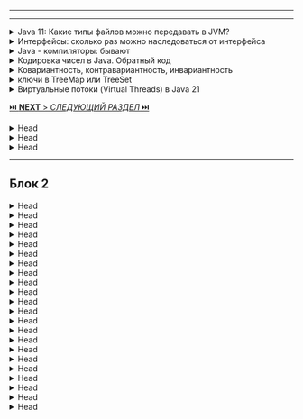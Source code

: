 
---


---

<details>
        <summary>Java 11: Какие типы файлов можно передавать в JVM? </summary>

**Java Virtual Machine** (JVM) обрабатывает следующие типы файлов:

1. `.class`: Скомпилированные байт-код файлы, которые JVM непосредственно исполняет.

2. `.jar`: Архивы, содержащие `.class` файлы и ресурсы, 
используемые для упаковки и распространения Java-приложений.

3. `.java`: Начиная с `Java 11`, JVM может напрямую выполнять `.java` файлы 
без предварительной компиляции с помощью javac.

Пример:
```cmd
java HelloWorld.java
```
---
</details>



<details>
        <summary>Интерфейсы: сколько раз можно наследоваться от интерфейса</summary>

**Формально** в `Java` можно **унаследоваться** от интерфейсов до **~65 535 раз**.   

Этот лимит обусловлен ограничением формата Java Class File, где максимальное количество интерфейсов, которые может реализовать класс, равно 65 535 (2^16 - 1).

**Однако, на практике...**   
❌ Это **никогда не используется**, так как:

1. JVM и компилятор начнут тормозить (слишком много интерфейсов).
2. Это невозможно поддерживать — такой код будет нечитаемым и неуправляемым.
3. Обычно используется 2-5 интерфейсов, редко больше.

💡 **Вывод**: Теоретически можно унаследоваться от до **65 535 интерфейсов**,   
но **на практике** используется **небольшое** количество. 🚀

```text
```
</details>



<details>
        <summary>Java - компиляторы: бывают</summary>

## Компиляторы Java
1️⃣ `javac` – стандартный компилятор JDK (_с 1996 года_), преобразует исходный код Java в байт-код для JVM.

2️⃣ **JIT-компилятор** (`Just-In-Time`) – встроен в JVM, динамически преобразует байт-код 
в машинный код во время выполнения, улучшая производительность.

3️⃣ **GraalVM** – продвинутая JVM (_с 2019 года_), поддерживает JIT- и AOT-компиляцию, 
позволяет создавать нативные образы Java-приложений (_быстрый запуск, низкое потребление ресурсов_).

### 🔹 Дополнительные компиляторы:

* **ECJ**  (`Eclipse Compiler for Java`) – компилятор Eclipse (с 2001 года), поддерживает инкрементальную компиляцию.   
* **GCJ** (`GNU Compiler for Java`) – компилятор из GCC, позволял транслировать Java в машинный код, но устарел.   
* `Jikes` – компилятор IBM (_1998–2000-е_), отличался высокой скоростью, но больше не развивается.   

🔹 **AOT** (`Ahead-of-Time`) – предварительная компиляция **байт-кода в машинный** код, 
ускоряет запуск и снижает нагрузку на _JVM_. Появилась в Java 9.

### Вывод:   
🔹 `javac` – основной компилятор.   
🔹 `JIT` – ускоряет выполнение в JVM.   
🔹 `GraalVM` – гибрид **JIT** + **AOT**.   
🔹 **AOT** снижает время старта, но требует предварительной компиляции.   
---
</details>



<details>
        <summary>Кодировка чисел в Java. Обратный код</summary>

В Java используются стандартные системы кодирования чисел:

1. **Прямой код** (_Sign-Magnitude_) – старший бит указывает знак (_0 – положительное, 1 – отрицательное_),
остальные биты представляют модуль числа. Не используется в Java.   

2. **Дополнительный код** (_Two's Complement_) – стандарт для представления целых чисел (byte, short, int, long). 
Отрицательные числа хранятся в виде дополнения до двух, что упрощает арифметические операции.   
```java 
int x = -5; // 1111...1011 (32 бита) 
```
3. **Обратный код** (_One’s Complement_) – отрицательные числа представляются инвертированием 
всех битов положительного числа. В Java не используется, но встречается в старых системах.   

4. **Плавающая точка** (_IEEE 754_) – используется для float и double. 
Число делится на знак, мантиссу и порядок (экспоненту).
```java
float f = 3.14f; // 0 10000000 10010001111010111000011 (32 бита)
```

Java использует дополнительный код для представления целых чисел, а для вещественных – стандарт IEEE 754.

### Обратный код _(One’s Complement)_ и прямой код _(Sign-Magnitude)_ в Java не используются.

---
</details>



<details>
        <summary>Ковариантность, контравариантность, инвариантность
</summary>

## Ковариантность, контравариантность, инвариантность

* 🔹 **Ковариантность** (`? extends T`) – позволяет использовать **производные (_подтипы_)** 
вместо базового типа.   
✅ Читаем (get) из коллекции, но не записываем (put).


* 🔹 **Контравариантность** (`? super T`) – позволяет использовать **базовые (_супертипы_)** 
вместо производного типа.   
✅ Записываем (put), но чтение (get) даёт Object.


* 🔹 **Инвариантность** – строгая типизация, разные обобщённые типы не совместимы (`List<String>` ≠ `List<Object>`).

**Вывод**:   
🔹 `? extends` – **только читаем**, не записываем.   
🔹 `? super` – **только записываем**, читаем как `Object`.   
🔹 Без `?` – строгая совместимость типов.   

</details>



<details>
        <summary>ключи в TreeMap или TreeSet</summary>

### Каким требованиям должен удовлетворять класс, чтобы его использовать в качестве ключей в TreeMap или TreeSet?

## Требования к классу для использования в TreeMap / TreeSet
* 🔹 1️⃣ Реализация `Comparable<T>` или передача `Comparator<T>` в конструктор   
✅ **Объекты должны быть сравнимыми**, иначе будет `ClassCastException`.   
✅ `compareTo()` (из `Comparable`) или `compare()` (из `Comparator`) должны быть:
> * **рефлексивными**, 
> * **транзитивными** и 
> * **согласованными** с `equals()`.


* 🔹 2️⃣ `equals()` и `hashCode()` должны быть согласованы с `compareTo()`   
✅ Если `compareTo()` говорит, что объекты равны (`a.compareTo(b) == 0`), `equals()` должен возвращать `true`.   
❌ Иначе возможны несоответствия, например, дубликаты в `TreeSet`.   


* 🔹 3️⃣ Класс должен быть неизменяемым (_желательно_) или корректно изменяемым   
✅ Если объект изменится после помещения в `TreeMap`/`TreeSet`, это может сломать структуру данных.   


**Вывод**:   
✅ **Реализовать** `Comparable<T>` или **передавать** `Comparator<T>`   
✅ Гарантировать **согласованность** `compareTo()` и `equals()`   
✅ **Не изменять** объект после помещения в `TreeMap` / `TreeSet`   

---
</details>



<details>
        <summary>Виртуальные потоки (Virtual Threads) в Java 21</summary>

# Виртуальные потоки (Virtual Threads) в Java 21

🔹 **Лёгковесные потоки**, управляемые JVM, а не ОС.  
🔹 **Сотни тысяч потоков** на одно приложение без лишних затрат.  
🔹 Основаны на **ForkJoinPool** и работают по принципу "мэппинга на реальные потоки (carrier threads)".  
🔹 Отлично подходят для задач с высокой блокировкой (I/O, БД).

## Ключевые особенности:
- ✅ Создание через `Thread.ofVirtual().start()` или `Executors.newVirtualThreadPerTaskExecutor()`.
- ✅ Не требуют сложных пулов потоков – JVM сама управляет планированием.
- ✅ Поддерживают привычные API (`synchronized`, `Lock`, `ThreadLocal`), но не все механизмы работают эффективно.

## Когда использовать?
🔹 Если приложение порождает много краткоживущих потоков, например:
- Обработка HTTP-запросов
- Работа с БД
- Чат-серверы

🔹 Не подходят для вычислительно интенсивных задач – тут лучше обычные **Platform Threads**.

👉 **Вывод**: виртуальные потоки – мощный инструмент для асинхронных задач без сложного управления потоками.

</details>


[⏭️ **NEXT** > _СЛЕДУЮЩИЙ РАЗДЕЛ_ ⏭️](/ITM/ITM01_Core2/1_Core2.md)



<details>
        <summary>Head</summary>

```text
```
</details>



<details>
        <summary>Head</summary>

```text
```
</details>



<details>
        <summary>Head</summary>

```text
```
</details>


---
## Блок 2

<details>
        <summary>Head</summary>

```text
```
</details>



<details>
        <summary>Head</summary>

```text
```
</details>



<details>
        <summary>Head</summary>

```text
```
</details>



<details>
        <summary>Head</summary>

```text
```
</details>



<details>
        <summary>Head</summary>

```text
```
</details>



<details>
        <summary>Head</summary>

```text
```
</details>



<details>
        <summary>Head</summary>

```text
```
</details>



<details>
        <summary>Head</summary>

```text
```
</details>



<details>
        <summary>Head</summary>

```text
```
</details>



<details>
        <summary>Head</summary>

```text
```
</details>



<details>
        <summary>Head</summary>

```text
```
</details>



<details>
        <summary>Head</summary>

```text
```
</details>



<details>
        <summary>Head</summary>

```text
```
</details>



<details>
        <summary>Head</summary>

```text
```
</details>



<details>
        <summary>Head</summary>

```text
```
</details>



<details>
        <summary>Head</summary>

```text
```
</details>



<details>
        <summary>Head</summary>

```text
```
</details>



<details>
        <summary>Head</summary>

```text
```
</details>



<details>
        <summary>Head</summary>

```text
```
</details>



<details>
        <summary>Head</summary>

```text
```
</details>



<details>
        <summary>Head</summary>

```text
```
</details>



<details>
        <summary>Head</summary>

```text
```
</details>



